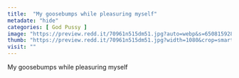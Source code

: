 ```yaml
---
title:  "My goosebumps while pleasuring myself"
metadate: "hide"
categories: [ God Pussy ]
image: "https://preview.redd.it/70961n515dm51.jpg?auto=webp&s=6508159287755f4fa15d6b4e077c360cf5f80879"
thumb: "https://preview.redd.it/70961n515dm51.jpg?width=1080&crop=smart&auto=webp&s=c0e4071c9b15e6ba9781ed5d7677b20d62d63e6e"
visit: ""
---
```

My goosebumps while pleasuring myself
